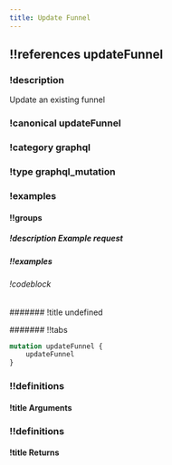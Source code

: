 ```yaml
---
title: Update Funnel
---
```

## !!references updateFunnel

### !description

Update an existing funnel

### !canonical updateFunnel

### !category graphql

### !type graphql_mutation

### !examples

#### !!groups

##### !description Example request

##### !!examples

###### !codeblock

####### !title undefined

####### !!tabs

```graphql !code graphql
mutation updateFunnel {
    updateFunnel
}
```

### !!definitions

#### !title Arguments

### !!definitions

#### !title Returns
